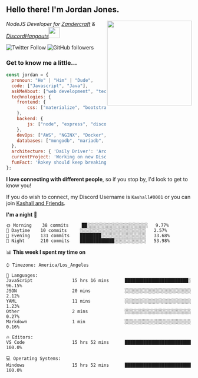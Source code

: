 <h2> Hello there! I'm Jordan Jones.</h2>
<img align="right" src="https://jordanjones.org/hello%20there.gif" width="230">
<p><em>NodeJS Developer for <a href="https://github.com/Zandercraft">Zandercraft</a> & <a href="https://github.com/DiscordHangouts">DiscordHangouts</a><img src="https://media.giphy.com/media/WUlplcMpOCEmTGBtBW/giphy.gif" width="30"></em></p>

![Twitter Follow](https://img.shields.io/twitter/follow/kashalls?label=Follow)
![GitHub followers](https://img.shields.io/github/followers/kashalls?label=Follow&style=social)

### Get to know me a little...

```javascript
const jordan = {
  pronoun: "He" | "Him" | "Dude",
  code: ["Javascript", "Java"],
  askMeAbout: ["web development", "technology", "server racks", "databases"],
  technologies: {
    frontend: {
        css: ["materialize", "bootstrap"]
    },
    backend: {
        js: ["node", "express", "discord.js", "eslint"],
    },
    devOps: ["AWS", "NGINX", "Docker", "KVM"],
    databases: ["mongodb", "mariadb", "redis", "rethinkdb"]
  },
  architecture: { 'Daily Driver': 'Arch Linux', 'Server Applications': 'Ubuntu Focal' },
  currentProject: 'Working on new Discord Bot :)',
  funFact: 'Rokey should keep breaking things, he just needs to learn how to fix them.'
};
```

<b>I love connecting with different people</b>, so if you stop by, I'd look to get to know you!

If you do wish to connect, my Discord Username is `Kashall#0001` or you can join <a href="https://discord.gg/Xv7WKN">Kashall and Friends</a>.

<!--START_SECTION:waka-->
**I'm a night 🦉** 

```text
🌞 Morning    38 commits     ██░░░░░░░░░░░░░░░░░░░░░░░   9.77% 
🌆 Daytime    10 commits     ░░░░░░░░░░░░░░░░░░░░░░░░░   2.57% 
🌃 Evening    131 commits    ████████░░░░░░░░░░░░░░░░░   33.68% 
🌙 Night      210 commits    █████████████░░░░░░░░░░░░   53.98%

```


📊 **This week I spent my time on** 

```text
⌚︎ Timezone: America/Los_Angeles

💬 Languages: 
JavaScript               15 hrs 16 mins      ████████████████████████░   96.15% 
JSON                     20 mins             ░░░░░░░░░░░░░░░░░░░░░░░░░   2.12% 
YAML                     11 mins             ░░░░░░░░░░░░░░░░░░░░░░░░░   1.23% 
Other                    2 mins              ░░░░░░░░░░░░░░░░░░░░░░░░░   0.27% 
Markdown                 1 min               ░░░░░░░░░░░░░░░░░░░░░░░░░   0.16%

🔥 Editors: 
VS Code                  15 hrs 52 mins      █████████████████████████   100.0%

💻 Operating Systems: 
Windows                  15 hrs 52 mins      █████████████████████████   100.0%

```


<!--END_SECTION:waka-->

